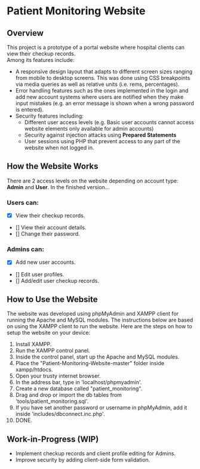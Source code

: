 # Patient Monitoring Website
## Overview
This project is a prototype of a portal website where hospital clients can view their checkup records. 
<br>Among its features include:<br>
* A responsive design layout that adapts to different screen sizes ranging from mobile to desktop screens. This was done using CSS breakpoints via media queries as well as relative units (i.e. rems, percentages).
* Error handling features such as the ones implemented in the login and add new account systems where users are notified when they make input mistakes (e.g. an error message is shown when a wrong password is entered).
* Security features including: 
  * Different user access levels (e.g. Basic user accounts cannot access website elements only available for admin accounts)
  * Security against injection attacks using __Prepared Statements__
  * User sessions using PHP that prevent access to any part of the website when not logged in.
## How the Website Works
There are 2 access levels on the website depending on account type: __Admin__ and __User__. In the finished version...
### Users can:
  - [x] View their checkup records.
  - [] View their account details.
  - [] Change their password.
### Admins can:
  - [x] Add new user accounts.
  - [] Edit user profiles.
  - [] Add/edit user checkup records. 
  ## How to Use the Website
  The website was developed using phpMyAdmin and XAMPP client for running the Apache and MySQL modules. The instructions below are based on using the XAMPP client to run the website.
  Here are the steps on how to setup the website on your device:
  1. Install XAMPP.
  2. Run the XAMPP control panel. 
  3. Inside the control panel, start up the Apache and MySQL modules.
  4. Place the "Patient-Monitoring-Website-master" folder inside xampp/htdocs.
  5. Open your trusty internet browser.
  6. In the address bar, type in 'localhost/phpmyadmin'.
  7. Create a new database called "patient_monitoring".
  8. Drag and drop or import the db tables from 'tools/patient_monitoring.sql'.
  9. If you have set another password or username in phpMyAdmin, add it inside 'includes/dbconnect.inc.php'. 
  10. DONE.
## Work-in-Progress (WIP)
- Implement checkup records and client profile editing for Admins.
- Improve security by adding client-side form validation.
